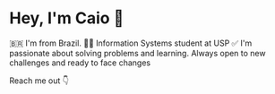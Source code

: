 # Hey, I'm Caio 👋
:brazil: I'm from Brazil.
👨‍💻 Information Systems student at USP
✅ I'm passionate about solving problems and learning. Always open to new challenges and ready to face changes

Reach me out 👇

<a href="//www.linkedin.com/in/caio-nakazawa-476b94169">
  <img src="https://img.shields.io/badge/linkedin-%230077B5.svg?&style=for-the-badge&logo=linkedin&logoColor=white />
</a>
